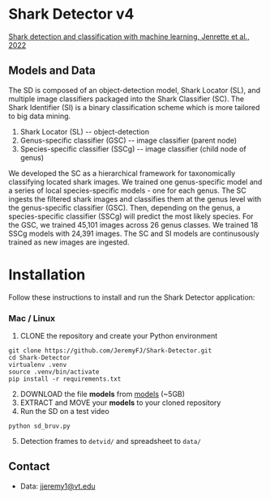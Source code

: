 # Shark Detector v4 
[Shark detection and classification with machine learning, Jenrette et al., 2022](http://seaql.org/wp-content/uploads/2022/06/SD.pdf)

## Models and Data

The SD is composed of an object-detection model, Shark Locator (SL), and multiple image classifiers packaged into the Shark Classifier (SC). The Shark Identifier (SI) is a binary classification scheme which is more tailored to big data mining.
1) Shark Locator (SL) -- object-detection
2) Genus-specific classifier (GSC) -- image classifier (parent node)
3) Species-specific classifier (SSCg) -- image classifier (child node of genus)

We developed the SC as a hierarchical framework for taxonomically classifying located shark images. We trained one genus-specific model and a series of local species-specific models - one for each genus. The SC ingests the filtered shark images and classifies them at the genus level with the genus-specific classifier (GSC). Then, depending on the genus, a species-specific classifier (SSCg) will predict the most likely species. For the GSC, we trained 45,101 images across 26 genus classes. We trained 18 SSCg models with 24,391 images. The SC and SI models are continusously trained as new images are ingested.

# Installation
Follow these instructions to install and run the Shark Detector application: 
### Mac / Linux
1. CLONE the repository and create your Python environment 
```
git clone https://github.com/JeremyFJ/Shark-Detector.git
cd Shark-Detector
virtualenv .venv
source .venv/bin/activate
pip install -r requirements.txt
```
2. DOWNLOAD the file **models** from [models](https://www.kaggle.com/datasets/jeremyjer/sharkdetector) (~5GB)
3. EXTRACT and MOVE your **models** to your cloned repository
4. Run the SD on a test video 
```
python sd_bruv.py
```
5. Detection frames to `detvid/` and spreadsheet to `data/`

## Contact
- Data: jjeremy1@vt.edu
